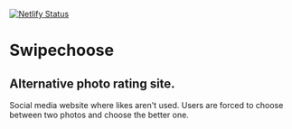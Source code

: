 [![Netlify Status](https://api.netlify.com/api/v1/badges/fd9417f7-0a0a-4c25-aaef-a4e84b26ab3b/deploy-status)](https://app.netlify.com/sites/swipechoose/deploys)

# Swipechoose

## Alternative photo rating site.

Social media website where likes aren't used.
Users are forced to choose between two photos and choose the better one.
